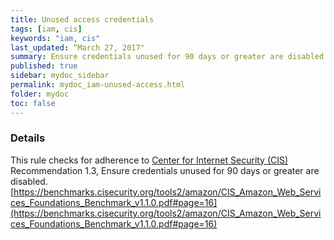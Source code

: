 ```yaml
---
title: Unused access credentials
tags: [iam, cis]
keywords: "iam, cis"
last_updated: “March 27, 2017"
summary: Ensure credentials unused for 90 days or greater are disabled.
published: true
sidebar: mydoc_sidebar
permalink: mydoc_iam-unused-access.html
folder: mydoc
toc: false
---
```


### Details  
This rule checks for adherence to [Center for Internet Security (CIS)](https://www.cisecurity.org/) Recommendation 1.3, Ensure credentials unused for 90 days or greater are disabled. [https://benchmarks.cisecurity.org/tools2/amazon/CIS_Amazon_Web_Services_Foundations_Benchmark_v1.1.0.pdf#page=16](https://benchmarks.cisecurity.org/tools2/amazon/CIS_Amazon_Web_Services_Foundations_Benchmark_v1.1.0.pdf#page=16) 
